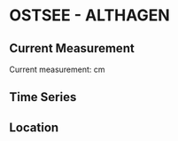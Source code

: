 # OSTSEE - ALTHAGEN

## Current Measurement

Current measurement: <Value topic="rivers/pegel-online/OSTSEE/ALTHAGEN/measurementValue"/> cm

## Time Series

<TimeSeries topic="rivers/pegel-online/OSTSEE/ALTHAGEN/measurementValue" period="week" />

## Location

<WorldMap>
  <Marker lat="54.37175749424967" lon="12.418960482975635" labelTopic="rivers/pegel-online/OSTSEE/ALTHAGEN/measurementValue" />
</WorldMap>
